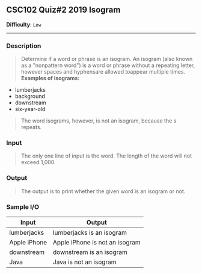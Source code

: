 ## CSC102 Quiz#2 2019 Isogram
**Difficulty**: `Low`
- - - 
### Description
>Determine if a word or phrase is an isogram.
An isogram (also known as a "nonpattern word") is a word or phrase without a repeating letter, however spaces and hyphensare allowed toappear multiple times.
**Examples of isograms:**
- lumberjacks
- background
- downstream
- six-year-old

>The word isograms, however, is not an isogram, because the s repeats.

### Input
>The only one line of input is the word.
The length of the word will not exceed 1,000.

### Output
>The output is to print whether the given word is an isogram or not.

### Sample I/O
Input | Output 
--- | --- 
lumberjacks | lumberjacks is an isogram
Apple iPhone | Apple iPhone is not an isogram
downstream | downstream is an isogram
Java | Java is not an isogram
